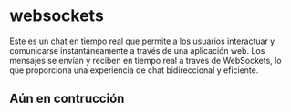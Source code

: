 # websockets
Este es un chat en tiempo real que permite a los usuarios interactuar y comunicarse instantáneamente a través de una aplicación web. Los mensajes se envían y reciben en tiempo real a través de WebSockets, lo que proporciona una experiencia de chat bidireccional y eficiente.

## Aún en contrucción
